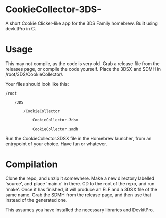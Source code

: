 # CookieCollector-3DS-
A short Cookie Clicker-like app for the 3DS Family homebrew. Built using devkitPro in C.

# Usage

This may not compile, as the code is very old. Grab a release file from the releases page, or compile the code yourself. Place the 3DSX and SDMH in /root/3DS/CookieCollector/.

Your files should look like this:

    /root

        /3DS

            /CookieCollector

                CookieCollector.3dsx

                CookieCollector.smdh

Run the CookieCollector.3DSX file in the Homebrew launcher, from an entrypoint of your choice. Have fun or whatever.

# Compilation

Clone the repo, and unzip it somewhere. Make a new directory labelled 'source', and place 'main.c' in there. CD to the root of the repo, and run 'make'. Once it has finished, it will produce an ELF and a 3DSX file of the same name. Grab the SDMH from the release page, and then use that instead of the generated one.

This assumes you have installed the necessary libraries and DevkitPro.
